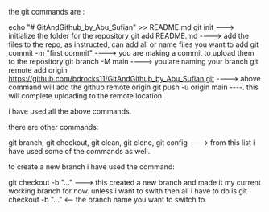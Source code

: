 the git commands are :


echo "# GitAndGithub_by_Abu_Sufian" >> README.md
git init  ---> initialize the folder for the repository
git add README.md ----> add the files to the repo, as instructed, can add all or name files you want to add
git commit -m "first commit" ----> you are making a commit to upload them to the repository
git branch -M main ----> you are naming your branch
git remote add origin https://github.com/bdrocks11/GitAndGithub_by_Abu_Sufian.git  ---->
above command will add the github remote origin
git push -u origin main ----. this will complete uploading to the remote location.

 i have used all the above commands. 

there are other commands:

git branch, git checkout, git clean, git clone, git config ---> from this list i have used some of the commands as well. 


to create a new branch i have used the command:

git checkout -b "..." ---> this created a new branch and made it my current working branch for now. unless i want to swith then all i have to do is
git checkout -b "..." <-- the branch name you want to switch to.
